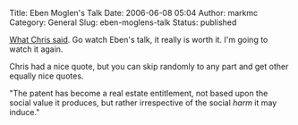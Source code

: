 Title: Eben Moglen's Talk
Date: 2006-06-08 05:04
Author: markmc
Category: General
Slug: eben-moglens-talk
Status: published

[What Chris said](http://www.0xdeadbeef.com/weblog/?p=209). Go watch
Eben's talk, it really is worth it. I'm going to watch it again.

Chris had a nice quote, but you can skip randomly to any part and get
other equally nice quotes.

"The patent has become a real estate entitlement, not based upon the
social value it produces, but rather irrespective of the social *harm*
it may induce."
